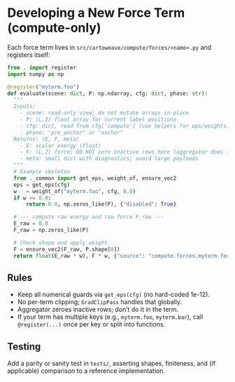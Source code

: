 # Developing a New Force Term (compute-only)

Each force term lives in `src/cartoweave/compute/forces/<name>.py` and registers itself:

```py
from . import register
import numpy as np

@register("myterm.foo")
def evaluate(scene: dict, P: np.ndarray, cfg: dict, phase: str):
  """
  Inputs:
    - scene: read-only view; do not mutate arrays in-place
    - P: (L,2) float array for current label positions
    - cfg: dict, read from cfg['compute'] (use helpers for eps/weights)
    - phase: "pre_anchor" or "anchor"
  Returns: (E, F, meta)
    - E: scalar energy (float)
    - F: (L,2) force; DO NOT zero inactive rows here (aggregator does it)
    - meta: small dict with diagnostics; avoid large payloads
  """
  # Example skeleton
  from ._common import get_eps, weight_of, ensure_vec2
  eps = get_eps(cfg)
  w   = weight_of("myterm.foo", cfg, 0.0)
  if w <= 0.0:
      return 0.0, np.zeros_like(P), {"disabled": True}

  # --- compute raw energy and raw force F_raw ---
  E_raw = 0.0
  F_raw = np.zeros_like(P)

  # Check shape and apply weight
  F = ensure_vec2(F_raw, P.shape[0])
  return float(E_raw * w), F * w, {"source": "compute.forces.myterm.foo"}
```

## Rules

- Keep all numerical guards via `get_eps(cfg)` (no hard-coded 1e-12).
- No per-term clipping; `GradClipPass` handles that globally.
- Aggregator zeroes inactive rows; don’t do it in the term.
- If your term has multiple keys (e.g., `myterm.foo`, `myterm.bar`), call `@register(...)` once per key or split into functions.

## Testing

Add a parity or sanity test in `tests/`, asserting shapes, finiteness, and (if applicable) comparison to a reference implementation.
